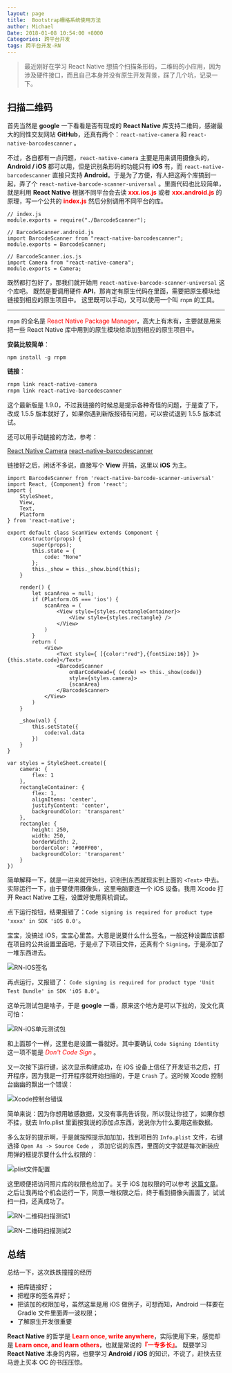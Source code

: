 ```yaml
---
layout: page
title:  Bootstrap栅格系统使用方法
author: Michael
Date: 2018-01-08 10:54:00 +8000
Categories: 跨平台开发
tags: 跨平台开发-RN
---
```


> 最近刚好在学习 React Native 想搞个扫描条形码，二维码的小应用，因为涉及硬件接口，而且自己本身并没有原生开发背景，踩了几个坑，记录一下。

## 扫描二维码

首先当然是 **google** 一下看看是否有现成的 **React Native** 库支持二维码，感谢最大的同性交友网站 **GitHub**，还真有两个：`react-native-camera` 和 `react-native-barcodescanner` 。

不过，各自都有一点问题，`react-native-camera` 主要是用来调用摄像头的，**Android / iOS** 都可以用，但是识别条形码的功能只有 **iOS** 有，而 `react-native-barcodescanner` 直接只支持 **Android**。于是为了方便，有人把这两个库搞到一起，弄了个 `react-native-barcode-scanner-universal` 。里面代码也比较简单，就是利用 **React Native** 根据不同平台会去读 <font color='red'> **xxx.ios.js** </font>或者<font color='red'> **xxx.android.js** </font>的原理，写一个公共的<font color='red'> **index.js** </font>然后分别调用不同平台的库。


```react
// index.js
module.exports = require("./BarcodeScanner");

// BarcodeScanner.android.js
import BarcodeScanner from "react-native-barcodescanner";
module.exports = BarcodeScanner;

// BarcodeScanner.ios.js
import Camera from "react-native-camera";
module.exports = Camera;
```

既然都打包好了，那我们就开始用 `react-native-barcode-scanner-universal` 这个库吧。
既然是要调用硬件 **API**，那肯定有原生代码在里面，需要把原生模块给链接到相应的原生项目中。
这里既可以手动，又可以使用一个叫 `rnpm` 的工具。

<hr/>

`rnpm` 的全名是<font color='red'> React Native Package Manager</font>，高大上有木有，主要就是用来把一些 React Native 库中用到的原生模块给添加到相应的原生项目中。

**安装比较简单**：

```bash****
npm install -g rnpm
```

**链接**：

```bash
rnpm link react-native-camera
rnpm link react-native-barcodescanner
```
这个最新版是 1.9.0，不过我链接的时候总是提示各种奇怪的问题，于是查了下，改成 1.5.5 版本就好了，如果你遇到新版报错有问题，可以尝试退到 1.5.5 版本试试。

还可以用手动链接的方法，参考：

[React Native Camera](https://github.com/lwansbrough/react-native-camera#manual-install)
[react-native-barcodescanner](https://github.com/ideacreation/react-native-barcodescanner#installation)

链接好之后，闲话不多说，直接写个 **View** 开搞，这里以 **iOS** 为主。


```react
import BarcodeScanner from 'react-native-barcode-scanner-universal'
import React, {Component} from 'react';
import {
    StyleSheet,
    View,
    Text,
    Platform
} from 'react-native';

export default class ScanView extends Component {
    constructor(props) {
        super(props);
        this.state = {
            code: "None"
        };
        this._show = this._show.bind(this);
    }

    render() {
        let scanArea = null;
        if (Platform.OS === 'ios') {
            scanArea = (
                <View style={styles.rectangleContainer}>
                    <View style={styles.rectangle} />
                </View>
            )
        }
        return (
            <View>
                <Text style={ [{color:"red"},{fontSize:16}] }>{this.state.code}</Text>
                <BarcodeScanner
                    onBarCodeRead={ (code) => this._show(code)}
                    style={styles.camera}>
                    {scanArea}
                </BarcodeScanner>
            </View>
        )
    }

    _show(val) {
        this.setState({
            code:val.data
        })
    }
}

var styles = StyleSheet.create({
    camera: {
        flex: 1
    },
    rectangleContainer: {
        flex: 1,
        alignItems: 'center',
        justifyContent: 'center',
        backgroundColor: 'transparent'
    },
    rectangle: {
        height: 250,
        width: 250,
        borderWidth: 2,
        borderColor: '#00FF00',
        backgroundColor: 'transparent'
    }
})
```

简单解释一下，就是一进来就开始扫，识别到东西就现实到上面的 `<Text>` 中去。
实际运行一下，由于要使用摄像头，这里电脑要连一个 iOS 设备。我用 Xcode 打开 React Native 工程，设置好使用真机调试。

点下运行按钮，结果报错了：`Code signing is required for product type 'xxxx' in SDK 'iOS 8.0'`。

宝宝，没搞过 iOS，宝宝心里苦。大意是说要什么什么签名，一般这种设置应该都在项目的公共设置里面吧，于是点了下项目文件，还真有个 `Signing`，于是添加了一堆东西进去。

![RN-iOS签名](http://upload-images.jianshu.io/upload_images/563374-90e817e0e8f49da6.png?imageMogr2/auto-orient/strip%7CimageView2/2/w/1240)

再点运行，又报错了： `Code signing is required for product type 'Unit Test Bundle' in SDK 'iOS 8.0'`。

这单元测试包是啥子，于是 **google** 一番，原来这个地方是可以下拉的，没文化真可怕：

![RN-iOS单元测试包](http://upload-images.jianshu.io/upload_images/563374-e7e0730ef3f434fe.png?imageMogr2/auto-orient/strip%7CimageView2/2/w/1240)

和上面那个一样，这里也是设置一番就好。其中要确认 `Code Signing Identity` 这一项不能是<font color='red'> *Don't Code Sign* </font>。

又一次按下运行键，这次显示构建成功，在 iOS 设备上信任了开发证书之后，打开程序，因为我是一打开程序就开始扫描的，于是 `Crash` 了。这时候 Xcode 控制台幽幽的飘出一个错误：

![Xcode控制台错误](http://upload-images.jianshu.io/upload_images/563374-bf420620915393c0.png?imageMogr2/auto-orient/strip%7CimageView2/2/w/1240)

简单来说：因为你想用敏感数据，又没有事先告诉我，所以我让你挂了，如果你想不挂，就去 Info.plist 里面按我说的添加点东西，说说你为什么要用这些数据。

多么友好的提示啊，于是就按照提示加加加，找到项目的 `Info.plist` 文件，右键选择 `Open As -> Source Code` ， 添加它说的东西，里面的文字就是每次新装应用弹的框提示要什么什么权限的：

![plist文件配置](http://upload-images.jianshu.io/upload_images/563374-c42ea69d8f71147c.png?imageMogr2/auto-orient/strip%7CimageView2/2/w/1240)

这里顺便把访问照片库的权限也给加了。关于 iOS 加权限的可以参考 [这篇文章](http://www.jianshu.com/p/c212cde86877)。
之后让我再给个机会运行一下，同意一堆权限之后，终于看到摄像头画面了，试试扫一扫，还真成功了。

![RN-二维码扫描测试1](http://upload-images.jianshu.io/upload_images/563374-56eee45045556a77.png?imageMogr2/auto-orient/strip%7CimageView2/2/w/1240)

![RN-二维码扫描测试2](http://upload-images.jianshu.io/upload_images/563374-264b34ce838eba3e.png?imageMogr2/auto-orient/strip%7CimageView2/2/w/1240)

## 总结

总结一下，这次跌跌撞撞的经历

- 把库链接好；
- 把程序的签名弄好；
- 把该加的权限加号，虽然这里是用 iOS 做例子，可想而知，Android 一样要在 Gradle 文件里面弄一波权限；
- 了解原生开发很重要

**React Native** 的哲学是<font color='red'> **Learn once, write anywhere**</font>，实际使用下来，感觉却是<font color='red'> **Learn once, and learn others**</font>，也就是常说的<font color='red'>**『一专多长』**</font>。 既要学习 **React Native** 本身的内容，也要学习 **Android / iOS** 的知识，不说了，赶快去亚马逊上买本 OC 的书压压惊。

